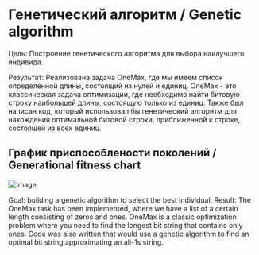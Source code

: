 # Генетический алгоритм / Genetic algorithm

Цель: Построение генетического алгоритма для выбора наилучшего индивида.

Результат: Реализована задача OneMax, где мы имеем список определенной длины, состоящий из нулей и единиц. OneMax - это классическая задача оптимизации, где необходимо найти битовую строку наибольшей длины, состоящую только из единиц.
Также был написан код, который использовал бы генетический алгоритм для нахождения оптимальной битовой строки, приближенной к строке, состоящей из всех единиц.

## График приспособлености поколений / Generational fitness chart
![image](https://github.com/ArtemAvgutin/Genetic_algorithm/assets/131138862/01aefe2e-3039-4e65-a66b-211b990ef9bb)

Goal: building a genetic algorithm to select the best individual.
Result: The OneMax task has been implemented, where we have a list of a certain length consisting of zeros and ones. OneMax is a classic optimization problem where you need to find the longest bit string that contains only ones.
Code was also written that would use a genetic algorithm to find an optimal bit string approximating an all-1s string.
